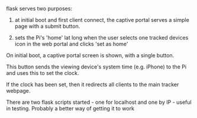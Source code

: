 flask serves two purposes:
1) at initial boot and first client connect, the captive portal serves a simple page with a submit button. 

2) sets the Pi's 'home' lat long when the user selects one tracked devices icon in the web portal and clicks 'set as home'

On initial boot, a captive portal screen is shown, with a single button.

This button sends the viewing device's system time (e.g. iPhone) to the Pi and uses this to set the clock.

If the clock has been set, then it redirects all clients to the main tracker webpage.

There are two flask scripts started - one for localhost and one by IP - useful in testing. Probably a better way of getting it to work


